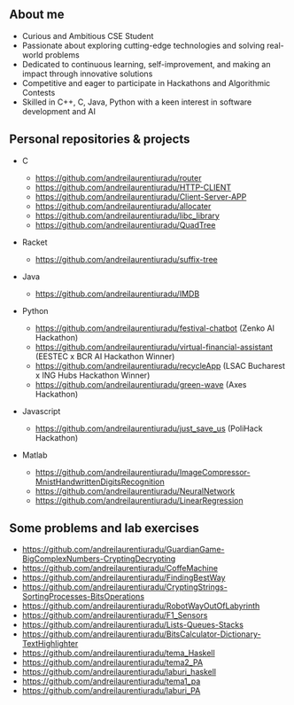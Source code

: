 <!--

**andreilaurentiuradu/andreilaurentiuradu** is a ✨ _special_ ✨ repository because its `README.md` (this file) appears on your GitHub profile.
-->
## About me
- Curious and Ambitious CSE Student<br>
- Passionate about exploring cutting-edge technologies and solving real-world problems<br> 
- Dedicated to continuous learning, self-improvement, and making an impact through innovative solutions<br>
- Competitive and eager to participate in Hackathons and Algorithmic Contests<br>
- Skilled in C++, C, Java, Python with a keen interest in software development and AI<br>

## Personal repositories & projects

- C
  - https://github.com/andreilaurentiuradu/router
  - https://github.com/andreilaurentiuradu/HTTP-CLIENT
  - https://github.com/andreilaurentiuradu/Client-Server-APP
  - https://github.com/andreilaurentiuradu/allocater
  - https://github.com/andreilaurentiuradu/libc_library
  - https://github.com/andreilaurentiuradu/QuadTree
    
- Racket
  - https://github.com/andreilaurentiuradu/suffix-tree
 
- Java
  - https://github.com/andreilaurentiuradu/IMDB
     
- Python
  - https://github.com/andreilaurentiuradu/festival-chatbot (Zenko AI Hackathon)
  - https://github.com/andreilaurentiuradu/virtual-financial-assistant (EESTEC x BCR AI Hackathon Winner)
  - https://github.com/andreilaurentiuradu/recycleApp (LSAC Bucharest x ING Hubs Hackathon Winner)
  - https://github.com/andreilaurentiuradu/green-wave (Axes Hackathon)
    
- Javascript
  - https://github.com/andreilaurentiuradu/just_save_us (PoliHack Hackathon)

- Matlab
  - https://github.com/andreilaurentiuradu/ImageCompressor-MnistHandwrittenDigitsRecognition
  - https://github.com/andreilaurentiuradu/NeuralNetwork
  - https://github.com/andreilaurentiuradu/LinearRegression

## Some problems and lab exercises
- https://github.com/andreilaurentiuradu/GuardianGame-BigComplexNumbers-CryptingDecrypting
- https://github.com/andreilaurentiuradu/CoffeMachine
- https://github.com/andreilaurentiuradu/FindingBestWay
- https://github.com/andreilaurentiuradu/CryptingStrings-SortingProcesses-BitsOperations
- https://github.com/andreilaurentiuradu/RobotWayOutOfLabyrinth
- https://github.com/andreilaurentiuradu/F1_Sensors
- https://github.com/andreilaurentiuradu/Lists-Queues-Stacks
- https://github.com/andreilaurentiuradu/BitsCalculator-Dictionary-TextHighlighter
- https://github.com/andreilaurentiuradu/tema_Haskell
- https://github.com/andreilaurentiuradu/tema2_PA
- https://github.com/andreilaurentiuradu/laburi_haskell
- https://github.com/andreilaurentiuradu/tema1_pa
- https://github.com/andreilaurentiuradu/laburi_PA

   
